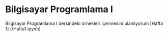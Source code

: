 # Bilgisayar Programlama I
Bilgisayar Programlama I dersindeki örnekleri içermesini planlıyorum
[Hafta 1] (/Hafta1.ipynb)

